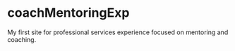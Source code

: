 # coachMentoringExp
My first site for professional services experience focused on mentoring and coaching.
